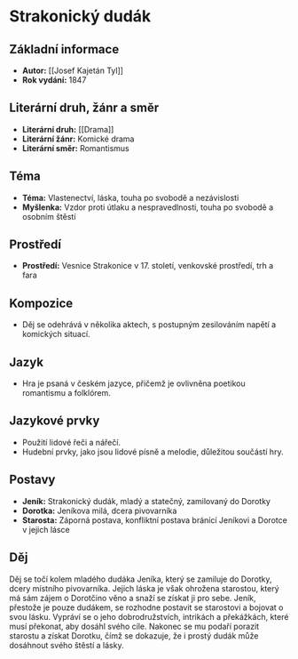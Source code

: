 # Strakonický dudák

## Základní informace

- **Autor:** [[Josef Kajetán Tyl]]
- **Rok vydání:** 1847

## Literární druh, žánr a směr 

- **Literární druh:** [[Drama]]
- **Literární žánr:** Komické drama
- **Literární směr:** Romantismus

## Téma 

- **Téma:** Vlastenectví, láska, touha po svobodě a nezávislosti
- **Myšlenka:** Vzdor proti útlaku a nespravedlnosti, touha po svobodě a osobním štěstí

## Prostředí 

- **Prostředí:** Vesnice Strakonice v 17. století, venkovské prostředí, trh a fara

## Kompozice 

- Děj se odehrává v několika aktech, s postupným zesilováním napětí a komických situací.

## Jazyk 

- Hra je psaná v českém jazyce, přičemž je ovlivněna poetikou romantismu a folklórem.

## Jazykové prvky 

- Použití lidové řeči a nářečí.
- Hudební prvky, jako jsou lidové písně a melodie, důležitou součástí hry.

## Postavy 

- **Jeník:** Strakonický dudák, mladý a statečný, zamilovaný do Dorotky
- **Dorotka:** Jeníkova milá, dcera pivovarníka
- **Starosta:** Záporná postava, konfliktní postava bránící Jeníkovi a Dorotce v jejich lásce

## Děj

Děj se točí kolem mladého dudáka Jeníka, který se zamiluje do Dorotky, dcery místního pivovarníka. Jejich láska je však ohrožena starostou, který má sám zájem o Dorotčino věno a snaží se získat ji pro sebe. Jeník, přestože je pouze dudákem, se rozhodne postavit se starostovi a bojovat o svou lásku. Vypráví se o jeho dobrodružstvích, intrikách a překážkách, které musí překonat, aby dosáhl svého cíle. Nakonec se mu podaří porazit starostu a získat Dorotku, čímž se dokazuje, že i prostý dudák může dosáhnout svého štěstí a lásky.